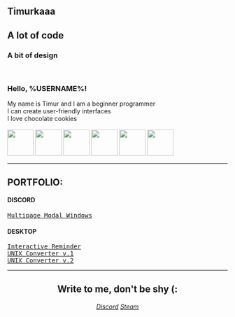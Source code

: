 <!DOCTYPE html>
<html>
  <body>
    <section id="welcome">
      <div class="welcome-about-me">
        <h1 style="opacity: 1; transform: translateX(0px) translateZ(0px);">Timurkaaa</h1>
        <h2>A lot of code</h2>
        <h3>A bit of design</h3>
      </div>
      <br>
      <div class="welcome-dialog">
        <h3>Hello, %USERNAME%!</h3>
        <div class="welcome-dialog--item">
          <div>My name is Timur and I am a beginner programmer</div>
        </div>
        <div class="welcome-dialog--item">
          <div>I can create user-friendly interfaces</div>
        </div>
        <div class="welcome-dialog--item">
          <div>I love chocolate cookies</div>
        </div>
      </div>
      <br>
      <div class="welcome-skils">
        <img class="welcome-skils--item" id="python" src="https://github.com/Timurkaaaaaaa/Timurkaaaaaaa/blob/main/icons/python.png?raw=true" width="60" height="60">
        <img class="welcome-skils--item" id="C++" src="https://github.com/Timurkaaaaaaa/Timurkaaaaaaa/blob/main/icons/c++.png?raw=true" width="60" height="60">
        <img class="welcome-skils--item" id="HTML" src="https://github.com/Timurkaaaaaaa/Timurkaaaaaaa/blob/main/icons/html.png?raw=true" width="60" height="60">
        <img class="welcome-skils--item" id="CSS" src="https://github.com/Timurkaaaaaaa/Timurkaaaaaaa/blob/main/icons/CSS.png?raw=true" width="60" height="60">
        <img class="welcome-skils--item" id="JS" src="https://github.com/Timurkaaaaaaa/Timurkaaaaaaa/blob/main/icons/javascript.png?raw=true" width="60" height="60">
        <img class="welcome-skils--item" id="SQL" src="https://github.com/Timurkaaaaaaa/Timurkaaaaaaa/blob/main/icons/sql.png?raw=true" width="60" height="60">
      </div>
    </section>
    <hr>
    <section>
      <h1>PORTFOLIO:</h1>
      <div class="discord">
        <h4>DISCORD</h4>
        <a href="https://github.com/Timurkaaaaaaa/multipage-modal-windows-disnake"><kbd>Multipage Modal Windows</kbd></a>
      </div>
      <div class="desktop">
        <h4>DESKTOP</h4>
        <a href="https://github.com/Timurkaaaaaaa/GOS-Pamyatka"><kbd>Interactive Reminder</kbd></a><br>
        <a href="https://github.com/Timurkaaaaaaa/UNIX-Time"><kbd>UNIX Converter v.1</kbd></a><br>
        <a href="https://github.com/Timurkaaaaaaa/UNIX-Converter"><kbd>UNIX Converter v.2</kbd></a>
      </div>
    </section>
    <hr>
    <section align="center">
      <h1>Write to me, don't be shy (:</h1></center>
      <div class="my-contacts">
        <h6 class="my-contact--links">
          <a href="https://discordapp.com/users/771247907315384320/">Discord</a>
          <a href="https://steamcommunity.com/profiles/76561199379029828/">Steam</a>
        </h6>
      </div>
    </section>
  </body>
</html>
